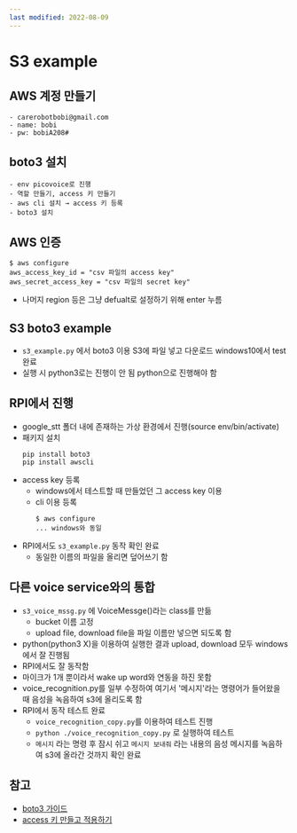 ```yaml
---
last modified: 2022-08-09
---
```


# S3 example

## AWS 계정 만들기
    - carerobotbobi@gmail.com
    - name: bobi
    - pw: bobiA208#
## boto3 설치
    - env picovoice로 진행
    - 역할 만들기, access 키 만들기
    - aws cli 설치 → access 키 등록
    - boto3 설치

## AWS 인증
```
$ aws configure
aws_access_key_id = "csv 파일의 access key"
aws_secret_access_key = "csv 파일의 secret key"
```
- 나머지 region 등은 그냥 defualt로 설정하기 위해 enter 누름

## S3 boto3 example
- `s3_example.py` 에서 boto3 이용 S3에 파일 넣고 다운로드 windows10에서 test 완료
- 실행 시 python3로는 진행이 안 됨 python으로 진행해야 함

## RPI에서 진행
- google_stt 폴더 내에 존재하는 가상 환경에서 진행(source env/bin/activate)
- 패키지 설치
    ```
    pip install boto3
    pip install awscli
    ```
- access key 등록
    - windows에서 테스트할 때 만들었던 그 access key 이용
    - cli 이용 등록
        ```
        $ aws configure
        ... windows와 동일
        ```
- RPI에서도 `s3_example.py` 동작 확인 완료
    - 동일한 이름의 파일을 올리면 덮어쓰기 함

## 다른 voice service와의 통합
- `s3_voice_mssg.py` 에 VoiceMessge()라는 class를 만듦
    - bucket 이름 고정
    - upload file, download file을 파일 이름만 넣으면 되도록 함
- python(python3 X)을 이용하여 실행한 결과 upload, download 모두 windows에서 잘 진행됨
- RPI에서도 잘 동작함
- 마이크가 1개 뿐이라서 wake up word와 연동을 하진 못함
- voice_recognition.py를 일부 수정하여 여기서 '메시지'라는 명령어가 들어왔을 때 음성을 녹음하여 s3에 올리도록 함
- RPI에서 동작 테스트 완료
    - `voice_recognition_copy.py`를 이용하여 테스트 진행
    - `python ./voice_recognition_copy.py` 로 실행하여 테스트
    - `메시지` 라는 명령 후 잠시 쉬고 `메시지 보내줘` 라는 내용의 음성 메시지를 녹음하여 s3에 올라간 것까지 확인 완료
## 참고

- [boto3 가이드](https://boto3.amazonaws.com/v1/documentation/api/latest/guide/quickstart.html)
- [access 키 만들고 적용하기](https://docs.aws.amazon.com/IAM/latest/UserGuide/id_credentials_access-keys.html#Using_CreateAccessKey)